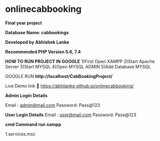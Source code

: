 # onlinecabbooking
**Final year project**

**Database Name: cabbookings**

**Developed by Abhishek Lanke**



**Recommended PHP Version 5.6, 7.4**

**HOW TO RUN PROJECT IN GOOGLE**
1)First Open XAMPP
2)Start Apache Server
3)Start MYSQL
4)Open MYSQL ADMIN
5)Add Database MYSQL

GOOGLE RUN
**http://localhost/CabBookingProject/**

Live Demo link 🔗 
https://abhilanke.github.io/onlinecabbooking/

**Admin Login Details**

Email	: admin@mail.com
Password: Pass@123

**User Login Details**
Email	: user@mail.com
Password: Pass@123

**cmd Command run xampp**

1.services.msc
